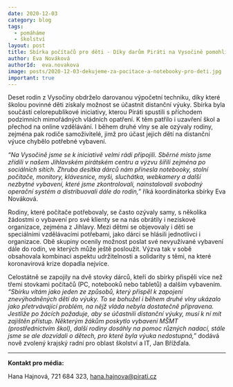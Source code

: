```yaml
---
date: 2020-12-03
category: blog
tags:
  - pomáháme
  - školství
layout: post
title: Sbírka počítačů pro děti - Díky darům Piráti na Vysočině pomohli deseti rodinám
author: Eva Nováková
authorId:  eva.novakova
image: posts/2020-12-03-dekujeme-za-pocitace-a-notebooky-pro-deti.jpg
important: true
---
```


Deset rodin z Vysočiny obdrželo darovanou výpočetní techniku, díky které školou povinné děti získaly možnost se účastnit distanční výuky. Sbírka byla součástí celorepublikové iniciativy, kterou Piráti spustili s příchodem podzimních mimořádných vládních opatření. K těm patřilo i uzavření škol a přechod na online vzdělávání. I během druhé vlny se ale ozývaly rodiny, zejména pak rodiče samoživitelé, jimž pro účast jejich dětí na distanční výuce chybělo potřebné vybavení.

*“Na Vysočině jsme se k iniciativě velmi rádi připojili. Sběrné místo jsme zřídili v našem Jihlavském pirátském centru a výzvu šířili zejména po sociálních sítích. Zhruba desítka dárců nám přinesla notebooky, stolní počítače, monitory, klávesnice, myši, sluchátka, webkamery a další nezbytné vybavení, které jsme zkontrolovali, nainstalovali svobodný operační systém a distribuovali dále do rodin,”* říká koordinátorka sbírky Eva Nováková.

Rodiny, které počítače potřebovaly, se často ozývaly samy, s několika žádostmi o vybavení pro své klienty se na nás obrátily i neziskové organizace, zejména z Jihlavy. Mezi dětmi se objevovaly i děti se speciálními vzdělávacími potřebami, jako dárci se hlásili jednotlivci i organizace. Obě skupiny ocenily možnost poslat své nevyužívané vybavení dále do rodin, ve kterých může ještě posloužit. Výzva tak v sobě obsahovala kombinaci aspektu udržitelnosti a solidarity s těmi, na které koronavirová krize dopadla nejvíce.

Celostátně se zapojily na dvě stovky dárců, kteří do sbírky přispěli více než třemi stovkami počítačů (PC, notebooků nebo tabletů) a dalším vybavením. *“Sbírku vítám jako jeden ze způsobů, který přispěl k zapojení znevýhodněných dětí do výuky. To se bohužel i během druhé vlny ukázalo jako přetrvávající problém, na nějž vláda nebyla dostatečně připravena. Jestliže po žácích požaduje, aby se účastnili distanční výuky, musí k ní mít zajištěn přístup. Některým žákům poskytlo vybavení MŠMT (prostřednictvím škol), další rodiny dosáhly na pomoc různých nadací, stále jsme se ale dozvídali o dětech, pro které byla výuka nedostupná,”* dodává nově zvolený krajský radní pro oblast školství a IT, Jan Břížďala.

---

**Kontakt pro média:**

Hana Hajnová, 721 684 323, <hana.hajnova@pirati.cz>
